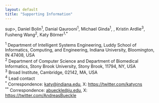 ```yaml
---
layout: default
title: "Supporting Information"
---
```



sup>, Daniel Bolin<sup>1</sup>, Danial Qaurooni<sup>1</sup>, Michael Ginda<sup>1</sup>, , Kristin Ardlie<sup>3</sup>, Fusheng Wang<sup>2</sup>, Katy Börner<sup>1,\*</sup>

<sup>1</sup> Department of Intelligent Systems Engineering, Luddy School of Informatics, Computing, and Engineering, Indiana University, Bloomington, IN 47408, USA \
<sup>2</sup> Department of Computer Science and Department of Biomedical Informatics, Stony Brook University, Stony Brook, 11794, NY, USA \
<sup>3</sup> Broad Institute, Cambridge, 02142, MA, USA \
<sup>4</sup> Lead contact \
<sup>\*</sup> Correspondence:  katy@indiana.edu, X: https://twitter.com/katycns \
<sup>\*\*</sup> Correspondence: abueckle@iu.edu, X: https://twitter.com/AndreasBueckle  